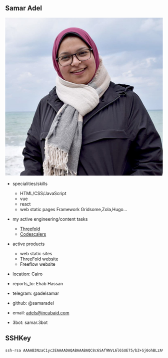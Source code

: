 ## Samar Adel

![samar adel](./img/samar.jpg)

- specialities/skills
  - HTML/CSS/JavaScript
  - vue
  - react
  - web static pages Framework Gridsome,Zola,Hugo...
  
- my active engineering/content tasks
  - [Threefold](https://github.com/orgs/threefoldfoundation/projects/80/views/4?filterQuery=ehab)
  - [Codescalers](https://github.com/codescalers/www_codescalers_egypt/issues/4)

- active products
  - web static sites
  - ThreeFold website
  - Freeflow website
  
- location: Cairo
- reports_to: Ehab Hassan

- telegram: @adelsamar
- github: @samaradel
- email: adels@incubaid.com
- 3bot: samar.3bot

## SSHKey

```bash
ssh-rsa AAAAB3NzaC1yc2EAAAADAQABAAABAQC8c6SAf9NVL6l6SUE75/bZ+Sj0ohBLzAVDQtaZHrO9VVlcY9wLvTunc0sLONRI+vLNhkJIbXzgeCQmYzrr7WHCujCMszhrwdANmmbig2hV5ahAuiccGjht6tfWeuDf+cdEFMNa48YwnG1yTNdySK8v5PYwzCsQtC0ZCXWZahchHND+uRJ79NjnIJQvpE4joRC4BJgTRIpBxS+Zgucj9vARLKceu8XNOMUZnVxgl8XR6UIEPwzIbSqS1JWqZO5nMiNOBpHtgOlmhpD5EZ5eHMNqkyVbg99hiWISVlYCzphFYGizvDFywYjRSNUp15SgetVoB9UGz0EJFy/MbmSDq5lX
```
